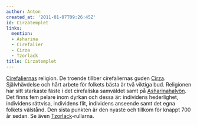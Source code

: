 ```yaml
---
author: Anton
created_at: '2011-01-07T09:26:45Z'
id: Cirzatemplet
links:
  mention:
  - Asharina
  - Cirefalier
  - Cirza
  - Tzorlack
title: Cirzatemplet
---
```


[Cirefaliernas] religion. De troende tillber cirefaliernas guden [Cirza]. Självhävdelse och hårt
arbete för folkets bästa är två viktiga bud. Religionen har sitt starkaste fäste i det cirefaliska
samväldet samt på [Asharinahalvön]. Det finns fem pelare inom dyrkan och dessa är: individens
hederlighet, individens rättvisa, individens flit, individens anseende samt det egna folkets
välstånd. Den sista punkten är den nyaste och tillkom för knappt 700 år sedan. Se även
[Tzorlack]-rullarna.

  [Cirefaliernas]: Cirefalier
  [Cirza]: Cirza
  [Asharinahalvön]: Asharina
  [Tzorlack]: Tzorlack
